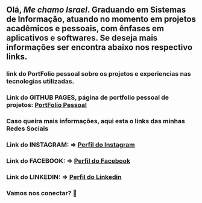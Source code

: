 ## Olá, __*Me chamo Israel*__. Graduando em Sistemas de Informação, atuando no momento em projetos acadêmicos e pessoais, com ênfases em aplicativos e softwares. Se deseja mais informações ser encontra abaixo nos respectivo links.

### link do PortFolio pessoal sobre os projetos e experiencias nas tecnologias utilizadas.
### Link do GITHUB PAGES, página de portfolio pessoal de projetos: [PortFolio Pessoal](https://israel206.github.io/)

### Caso queira mais informações, aqui esta o links das minhas Redes Sociais

### Link do INSTAGRAM:   =>   [Perfil do Instagram](links)
### Link do FACEBOOK:    =>   [Perfil do Facebook](links)
### Link do LINKEDIN:    =>   [Perfil do Linkedin](links)

### Vamos nos conectar? 👋
